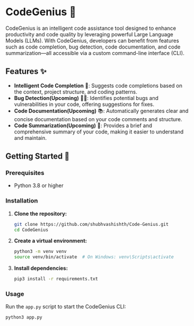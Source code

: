 # CodeGenius 🚀

CodeGenius is an intelligent code assistance tool designed to enhance productivity and code quality by leveraging powerful Large Language Models (LLMs). With CodeGenius, developers can benefit from features such as code completion, bug detection, code documentation, and code summarization—all accessible via a custom command-line interface (CLI).

## Features ✨

- **Intelligent Code Completion** 📝: Suggests code completions based on the context, project structure, and coding patterns.
- **Bug Detection(Upcoming)** 🕵️‍♂️: Identifies potential bugs and vulnerabilities in your code, offering suggestions for fixes.
- **Code Documentation(Upcoming)** 📚: Automatically generates clear and concise documentation based on your code comments and structure.
- **Code Summarization(Upcoming)** 📜: Provides a brief and comprehensive summary of your code, making it easier to understand and maintain.

## Getting Started 🚀

### Prerequisites

- Python 3.8 or higher

### Installation

1. **Clone the repository:**

    ```bash
    git clone https://github.com/shubhvashishth/Code-Genius.git
    cd CodeGenius
    ```

2. **Create a virtual environment:**

    ```bash
    python3 -m venv venv
    source venv/bin/activate  # On Windows: venv\Scripts\activate
    ```

3. **Install dependencies:**

    ```bash
    pip3 install -r requirements.txt
    ```

### Usage

Run the `app.py` script to start the CodeGenius CLI:

```bash
python3 app.py
